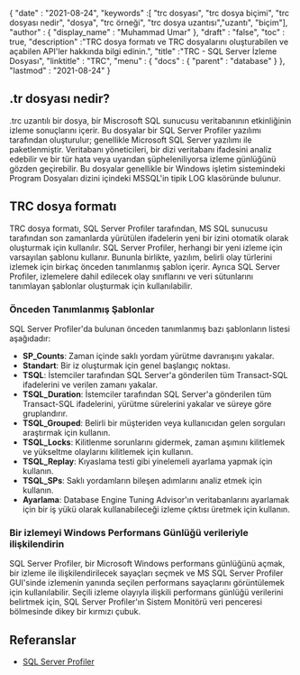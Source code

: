 {
  "date" : "2021-08-24",
  "keywords" :[ "trc dosyası", "trc dosya biçimi", "trc dosyası nedir", "dosya", "trc örneği", "trc dosya uzantısı","uzantı", "biçim"],
  "author" : {
    "display_name" : "Muhammad Umar"
},
  "draft" : "false",
  "toc" : true,
  "description" :"TRC dosya formatı ve TRC dosyalarını oluşturabilen ve açabilen API'ler hakkında bilgi edinin.",
  "title" :"TRC - SQL Server İzleme Dosyası",
  "linktitle" : "TRC",
  "menu" : {
    "docs" : {
      "parent" : "database"
}
},
  "lastmod" : "2021-08-24"
}

## .tr dosyası nedir?
.trc uzantılı bir dosya, bir Miscrosoft SQL sunucusu veritabanının etkinliğinin izleme sonuçlarını içerir. Bu dosyalar bir SQL Server Profiler yazılımı tarafından oluşturulur; genellikle Microsoft SQL Server yazılımı ile paketlenmiştir. Veritabanı yöneticileri, bir dizi veritabanı ifadesini analiz edebilir ve bir tür hata veya uyarıdan şüpheleniliyorsa izleme günlüğünü gözden geçirebilir. Bu dosyalar genellikle bir Windows işletim sistemindeki Program Dosyaları dizini içindeki MSSQL'in tipik LOG klasöründe bulunur.

## TRC dosya formatı
TRC dosya formatı, SQL Server Profiler tarafından, MS SQL sunucusu tarafından son zamanlarda yürütülen ifadelerin yeni bir izini otomatik olarak oluşturmak için kullanılır. SQL Server Profiler, herhangi bir yeni izleme için varsayılan şablonu kullanır. Bununla birlikte, yazılım, belirli olay türlerini izlemek için birkaç önceden tanımlanmış şablon içerir. Ayrıca SQL Server Profiler, izlemelere dahil edilecek olay sınıflarını ve veri sütunlarını tanımlayan şablonlar oluşturmak için kullanılabilir.

### Önceden Tanımlanmış Şablonlar
SQL Server Profiler'da bulunan önceden tanımlanmış bazı şablonların listesi aşağıdadır:
- **SP_Counts**: Zaman içinde saklı yordam yürütme davranışını yakalar.
- **Standart**: Bir iz oluşturmak için genel başlangıç noktası.
- **TSQL**: İstemciler tarafından SQL Server'a gönderilen tüm Transact-SQL ifadelerini ve verilen zamanı yakalar.
- **TSQL_Duration**: İstemciler tarafından SQL Server'a gönderilen tüm Transact-SQL ifadelerini, yürütme sürelerini yakalar ve süreye göre gruplandırır.
- **TSQL_Grouped**: Belirli bir müşteriden veya kullanıcıdan gelen sorguları araştırmak için kullanın.
- **TSQL_Locks**: Kilitlenme sorunlarını gidermek, zaman aşımını kilitlemek ve yükseltme olaylarını kilitlemek için kullanın.
- **TSQL_Replay**: Kıyaslama testi gibi yinelemeli ayarlama yapmak için kullanın.
- **TSQL_SPs**: Saklı yordamların bileşen adımlarını analiz etmek için kullanın.
- **Ayarlama**: Database Engine Tuning Advisor'ın veritabanlarını ayarlamak için bir iş yükü olarak kullanabileceği izleme çıktısı üretmek için kullanın.
### Bir izlemeyi Windows Performans Günlüğü verileriyle ilişkilendirin
SQL Server Profiler, bir Microsoft Windows performans günlüğünü açmak, bir izleme ile ilişkilendirilecek sayaçları seçmek ve MS SQL Server Profiler GUI'sinde izlemenin yanında seçilen performans sayaçlarını görüntülemek için kullanılabilir. Seçili izleme olayıyla ilişkili performans günlüğü verilerini belirtmek için, SQL Server Profiler'ın Sistem Monitörü veri penceresi bölmesinde dikey bir kırmızı çubuk.


## Referanslar ##

* [SQL Server Profiler](https://docs.microsoft.com/en-us/sql/tools/sql-server-profiler/sql-server-profiler?view=sql-server-ver15)

